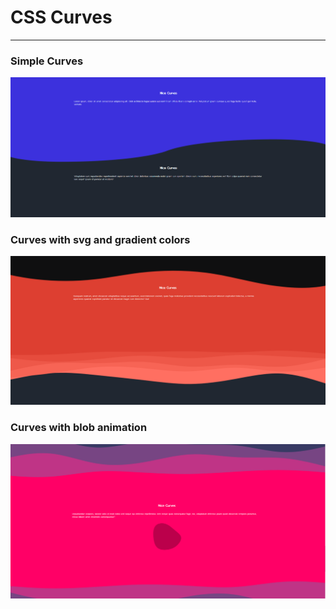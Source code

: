 <h1>CSS Curves</h1>
<hr/>

<h3>Simple Curves</h3>

![](img-presentation/simple-curves.png)

<h3>Curves with svg and gradient colors</h3>

![](img-presentation/svg-curves.png)

<h3>Curves with blob animation</h3>

![](img-presentation/css-curves.png)



